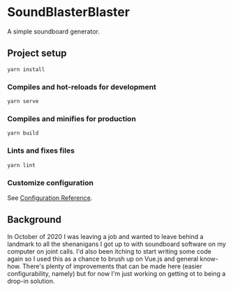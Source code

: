 # SoundBlasterBlaster

A simple soundboard generator.

## Project setup
```
yarn install
```

### Compiles and hot-reloads for development
```
yarn serve
```

### Compiles and minifies for production
```
yarn build
```

### Lints and fixes files
```
yarn lint
```

### Customize configuration
See [Configuration Reference](https://cli.vuejs.org/config/).

## Background

In October of 2020 I was leaving a job and wanted to leave behind a landmark to all the shenanigans I got up to with soundboard software on my computer on joint calls. I'd also been itching to start writing some code again so I used this as a chance to brush up on Vue.js and general know-how. There's plenty of improvements that can be made here (easier configurability, namely) but for now I'm just working on getting ot to being a drop-in solution.